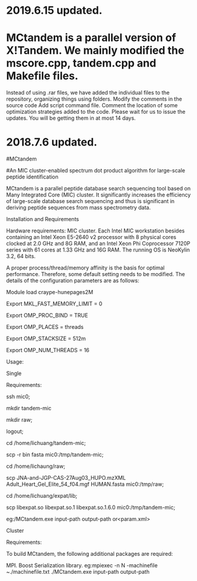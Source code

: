 # 2019.6.15 updated.

# MCtandem is a parallel version of X!Tandem. We mainly modified the mscore.cpp, tandem.cpp and Makefile files. 

Instead of using .rar files, we have added the individual files to the repository, organizing things using folders. 
Modify the comments in the source code
Add script command file.
Comment the location of some optimization strategies added to the code.
Please wait for us to issue the updates. You will be getting them in at most 14 days.

# 2018.7.6 updated.
#MCtandem

#An MIC cluster-enabled spectrum dot product algorithm for large-scale peptide identification

MCtandem is a parallel peptide database search sequencing tool based on Many Integrated Core (MIC) cluster. It significantly increases the efficiency of large-scale database search sequencing and thus is significant in deriving peptide sequences from mass spectrometry data.

Installation and Requirements

Hardware requirements: MIC cluster. Each Intel MIC workstation besides containing an Intel Xeon E5-2640 v2 processor with 8 physical cores clocked at 2.0 GHz and 8G RAM, and an Intel Xeon Phi Coprocessor 7120P series with 61 cores at 1.33 GHz and 16G RAM. The running OS is NeoKylin 3.2, 64 bits.

A proper process/thread/memory affinity is the basis for optimal performance. Therefore, some default setting needs to be modified. The details of the configuration parameters are as follows:

Module load craype-hunepages2M

Export MKL_FAST_MEMORY_LIMIT = 0

Export OMP_PROC_BIND = TRUE

Export OMP_PLACES = threads

Export OMP_STACKSIZE = 512m

Export OMP_NUM_THREADS = 16

Usage:

Single

Requirements:

ssh mic0;

mkdir tandem-mic

mkdir raw;

logout;

cd /home/lichuang/tandem-mic;

scp -r bin fasta mic0:/tmp/tandem-mic;

cd /home/lichaung/raw;

scp JNA-and-JGP-CAS-27Aug03_HUPO.mzXML Adult_Heart_Gel_Elite_54_f04.mgf HUMAN.fasta mic0:/tmp/raw;

cd /home/lichuang/expat/lib;

scp libexpat.so libexpat.so.1 libexpat.so.1.6.0 mic0:/tmp/tandem-mic;

eg:/MCtandem.exe input-path output-path or<param.xml>

Cluster

Requirements:

To build MCtandem, the following additional packages are required:

MPI.
Boost Serialization library.
eg:mpiexec -n N -machinefile ~./machinefile.txt ./MCtandem.exe input-path output-path
